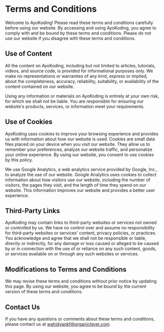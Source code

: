 # Terms and Conditions

Welcome to AyoKoding! Please read these terms and conditions carefully before using our website. By accessing and using AyoKoding, you agree to comply with and be bound by these terms and conditions. Please do not use our website if you disagree with these terms and conditions.

## **Use of Content**

All the content on AyoKoding, including but not limited to articles, tutorials, videos, and source code, is provided for informational purposes only. We make no representations or warranties of any kind, express or implied, about the completeness, accuracy, reliability, suitability, or availability of the content contained on our website.

Using any information or materials on AyoKoding is entirely at your own risk, for which we shall not be liable. You are responsible for ensuring our website's products, services, or information meet your requirements.

## **Use of Cookies**

AyoKoding uses cookies to improve your browsing experience and provides us with information about how our website is used. Cookies are small data files placed on your device when you visit our website. They allow us to remember your preferences, analyze our website traffic, and personalize your online experience. By using our website, you consent to use cookies by this policy.

We use Google Analytics, a web analytics service provided by Google, Inc., to analyze the use of our website. Google Analytics uses cookies to collect information about how visitors use our website, including the number of visitors, the pages they visit, and the length of time they spend on our website. This information improves our website and provides a better user experience.

## **Third-Party Links**

AyoKoding may contain links to third-party websites or services not owned or controlled by us. We have no control over and assume no responsibility for third-party websites or services' content, privacy policies, or practices. You acknowledge and agree that we shall not be responsible or liable, directly or indirectly, for any damage or loss caused or alleged to be caused by or in connection with the use of or reliance on any such content, goods, or services available on or through any such websites or services.

## **Modifications to Terms and Conditions**

We may revise these terms and conditions without prior notice by updating this page. By using our website, you agree to be bound by the current version of these terms and conditions.

## **Contact Us**

If you have any questions or comments about these terms and conditions, please contact us at wahidyankf@organiclever.com.
